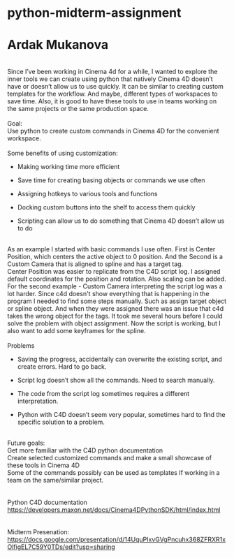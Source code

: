 # python-midterm-assignment
# Ardak Mukanova
\
Since I’ve been working in Cinema 4d for a while, I wanted to explore the inner tools we can create using python that natively Cinema 4D doesn’t have or doesn’t allow us to use quickly. It can be similar to creating custom templates for the workflow. And maybe, different types of workspaces to save time. Also, it is good to have these tools to use in teams working on the same projects or the same production space.
\
\
Goal:
\
Use python to create custom commands in Cinema 4D for the convenient workspace. 
\
\
Some benefits of using customization:
 
- Making working time more efficient
 
- Save time for creating basing objects or commands we use often

- Assigning hotkeys to various tools and functions

- Docking custom buttons into the shelf to access them quickly

- Scripting can allow us to do something that Cinema 4D doesn’t allow us to do

\
As an example I started with basic commands I use often. First is Center Position, which centers the active object to 0 position. And the Second is a Custom Camera that is aligned to spline and has a target tag. 
\
Center Position was easier to replicate from the C4D script log. I assigned default coordinates for the position and rotation. Also scaling can be added. 
\
For the second example - Custom Camera interpreting the script log was a lot harder. Since c4d doesn't show everything that is happening in the program I needed to find some steps manually. Such as assign target object or spline object. And when they were assigned there was an issue that c4d takes the wrong object for the tags. It took me several hours before I could solve the problem with object assignment. Now the script is working, but I also want to add some keyframes for the spline.
\
\
Problems

- Saving the progress, accidentally can overwrite the existing script, and create errors. Hard to go back.
 
- Script log doesn’t show all the commands. Need to search manually. 

- The code from the script log sometimes requires a different interpretation.

- Python with C4D doesn’t seem very popular, sometimes hard to find the specific solution to a problem. 

\
Future goals:
\
Get more familiar with the C4D python documentation
\
Create selected customized commands and make a small showcase of these tools in Cinema 4D
\
Some of the commands possibly can be used as templates If working in a team on the same/similar project.
\
\
\
Python C4D documentation
\
https://developers.maxon.net/docs/Cinema4DPythonSDK/html/index.html
\
\
\
Midterm Presenation:
https://docs.google.com/presentation/d/14UquPIxvGVgPncuhx368ZFRXR1xOlfigEL7C59Y0TDs/edit?usp=sharing
